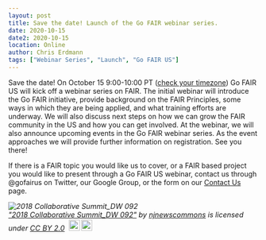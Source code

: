 ```yaml
---
layout: post
title: Save the date! Launch of the Go FAIR webinar series.
date: 2020-10-15
date2: 2020-10-15
location: Online
author: Chris Erdmann
tags: ["Webinar Series", "Launch", "Go FAIR US"]
---
```


Save the date! On October 15 9:00-10:00 PT ([check your timezone](https://www.timeanddate.com/worldclock/fixedtime.html?iso=20201015T16)) Go FAIR US will kick off a webinar series on FAIR. The initial webinar will introduce the Go FAIR initiative, provide background on the FAIR Principles, some ways in which they are being applied, and what training efforts are underway. We will also discuss next steps on how we can grow the FAIR community in the US and how you can get involved. At the webinar, we will also announce upcoming events in the Go FAIR webinar series. As the event approaches we will provide further information on registration. See you there!   

If there is a FAIR topic you would like us to cover, or a FAIR based project you would like to present through a Go FAIR US webinar, contact us through @gofairus on Twitter, our Google Group, or the form on our [Contact Us](https://gofair.us/get-involved/) page.

<p style="font-size: 0.9rem;font-style: italic;"><img style="display: block;" src="https://live.staticflickr.com/948/42149964921_e33dd39475_b.jpg" alt="2018 Collaborative Summit_DW 092"><a href="https://www.flickr.com/photos/164572443@N02/42149964921">"2018 Collaborative Summit_DW 092"</a><span> by <a href="https://www.flickr.com/photos/164572443@N02">njnewscommons</a></span> is licensed under <a href="https://creativecommons.org/licenses/by/2.0/?ref=ccsearch&atype=html" style="margin-right: 5px;">CC BY 2.0</a><a href="https://creativecommons.org/licenses/by/2.0/?ref=ccsearch&atype=html" target="_blank" rel="noopener noreferrer" style="display: inline-block;white-space: none;margin-top: 2px;margin-left: 3px;height: 22px !important;"><img style="height: inherit;margin-right: 3px;display: inline-block;" src="https://search.creativecommons.org/static/img/cc_icon.svg" /><img style="height: inherit;margin-right: 3px;display: inline-block;" src="https://search.creativecommons.org/static/img/cc-by_icon.svg" /></a></p>
